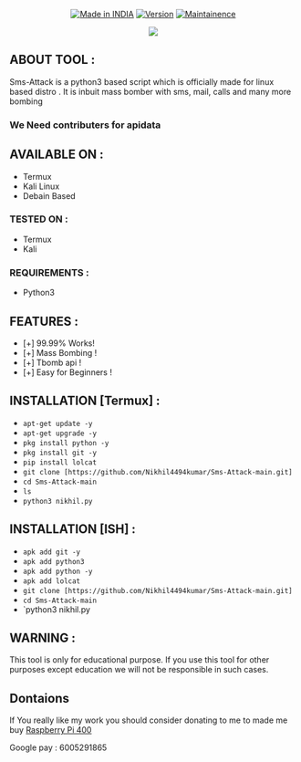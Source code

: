 </p>
<p align="center">
<a href="https://bit.ly/2BNk3P1"><img title="Made in INDIA" src="https://img.shields.io/badge/Nikhil Kumar-green.svg"></a>
<a href="https://bit.ly/2BNk3P1"><img title="Version" src="https://img.shields.io/badge/Version-1.0-green.svg?style=flat-square"></a>
<a href="https://bit.ly/2BNk3P1"><img title="Maintainence" src="https://img.shields.io/badge/Maintained%3F-yes-green.svg"></a>
</p>
<p align="center">
</p>


<p align="center">

<img src="https://github.com/T-Dynamos/T-Dynamos/raw/main/bin/IMG_20211001_131953.jpg"/>




</p>





 



## ABOUT TOOL :

Sms-Attack is a python3 based script which is officially made for linux based distro . It is inbuit mass bomber with sms, mail, calls and many more bombing 
### We Need contributers for apidata

## AVAILABLE ON :

* Termux
* Kali Linux
* Debain Based

### TESTED ON :

* Termux
* Kali

### REQUIREMENTS :
* Python3

## FEATURES :
* [+] 99.99% Works!
* [+] Mass Bombing !
* [+] Tbomb api !
* [+] Easy for Beginners !

## INSTALLATION [Termux] :

* `apt-get update -y`
* `apt-get upgrade -y`
* `pkg install python -y`
* `pkg install git -y`
* `pip install lolcat`
* `git clone [https://github.com/Nikhil4494kumar/Sms-Attack-main.git]`
* `cd Sms-Attack-main`
* `ls`
* `python3 nikhil.py`

## INSTALLATION [ISH] :

* `apk add git -y`
* `apk add python3`
* `apk add python -y`
* `apk add lolcat`
* `git clone [https://github.com/Nikhil4494kumar/Sms-Attack-main.git]`
* `cd Sms-Attack-main`
* `python3 nikhil.py




## WARNING : 
This tool is only for educational purpose. If you use this tool for other purposes except education we will not be responsible in such cases.

## Dontaions

If You really like my work you should consider donating to me to made me buy [Raspberry Pi 400](https://www.electronicscomp.com/raspberry-pi-400-personal-keyboard-computer-kit)

Google pay : 6005291865
